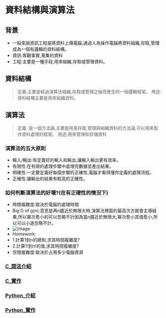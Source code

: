 # 資料結構與演算法
## 背景
- 一般來說資訊工程是將資料上傳電腦,通過人為操作電腦將資料組織,存取,管理成為一個有邏輯的資料結構。
- 資訊:客觀事實,蒐集的資料
- 工程:主要是一種手段,用來組織,存取或管理資料。
## 資料結構
> 定義:主要是經過演算法組織,存取或管理之後而產生的一個邏輯框架。
  用途:資料結構主要是用來組織資料。
## 演算法
> 定義: 是一個方法論,主要是用來存取,管理與組織資料的方法論,可以用來製作資料處理的框架。
  用途:用來管理和存儲資料
### 演算法的五大原則
  - 輸入/輸出:有定義好的輸入和輸出,讓輸入輸出更有效率。
  - 有限性:在有限的處理步驟中處理完數據並產出結果。
  - 明確性:一定要定義好每個步驟的正確性,電腦才看得懂你定義的處理流程。
  - 正確性:讓輸出的結果有較高的正確性。

### 如何判斷演算法的好壞?(在有正確性的情況下)
  - 時間複雜度:取決於電腦的處理時間
  - Big O of g(n):意思是再n趨近於無限大時,演算法裡面的最高次方就會主導結果,所以冪次愈小的可以忽略不計因為當n趨近於無限大,冪次愈小其值愈小,所以可以小道忽略不計。
  - ![image](https://github.com/user-attachments/assets/6cb5c46f-4593-473a-b266-dc25e504d3fc)
  - Homework:
  - 1.計算1到n的總和,求其時間複雜度?
  - 2.計算1!到n!的值,求其時間複雜度?
  - 空間複雜度:取決於占用多少電腦資源
### [C_語法介紹]()
### [C_實作]()
### [Python_介紹]()
### [Python_實作]()
